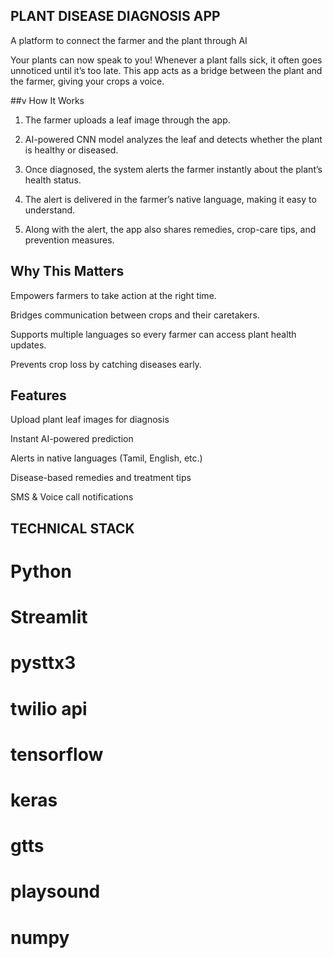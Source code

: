 ## PLANT DISEASE DIAGNOSIS APP
A platform to connect the farmer and the plant through AI

Your plants can now speak to you!
Whenever a plant falls sick, it often goes unnoticed until it’s too late. This app acts as a bridge between the plant and the farmer, giving your crops a voice.

##v How It Works

1.  The farmer uploads a leaf image through the app.


2.  AI-powered CNN model analyzes the leaf and detects whether the plant is healthy or diseased.


3.  Once diagnosed, the system alerts the farmer instantly about the plant’s health status.


4. The alert is delivered in the farmer’s native language, making it easy to understand.


5. Along with the alert, the app also shares remedies, crop-care tips, and prevention measures.

## Why This Matters

Empowers farmers to take action at the right time.

Bridges communication between crops and their caretakers.

Supports multiple languages so every farmer can access plant health updates.

Prevents crop loss by catching diseases early.

##  Features

Upload plant leaf images for diagnosis

Instant AI-powered prediction

Alerts in native languages (Tamil, English, etc.)

Disease-based remedies and treatment tips

SMS & Voice call notifications 
## TECHNICAL STACK 
# Python
# Streamlit 
# pysttx3
# twilio api
# tensorflow
# keras
# gtts
# playsound
# numpy
